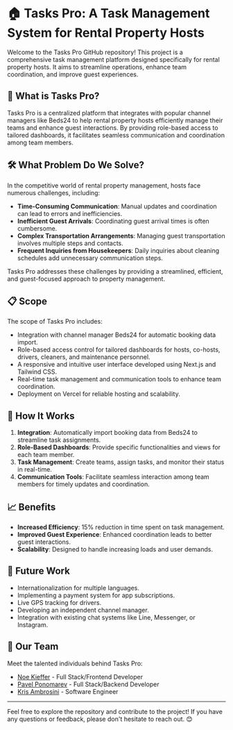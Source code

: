 # 🏠 Tasks Pro: A Task Management System for Rental Property Hosts

Welcome to the Tasks Pro GitHub repository! This project is a comprehensive task management platform designed specifically for rental property hosts. It aims to streamline operations, enhance team coordination, and improve guest experiences.

## 🌟 What is Tasks Pro?

Tasks Pro is a centralized platform that integrates with popular channel managers like Beds24 to help rental property hosts efficiently manage their teams and enhance guest interactions. By providing role-based access to tailored dashboards, it facilitates seamless communication and coordination among team members.

## 🛠️ What Problem Do We Solve?

In the competitive world of rental property management, hosts face numerous challenges, including:

- **Time-Consuming Communication**: Manual updates and coordination can lead to errors and inefficiencies.
- **Inefficient Guest Arrivals**: Coordinating guest arrival times is often cumbersome.
- **Complex Transportation Arrangements**: Managing guest transportation involves multiple steps and contacts.
- **Frequent Inquiries from Housekeepers**: Daily inquiries about cleaning schedules add unnecessary communication steps.

Tasks Pro addresses these challenges by providing a streamlined, efficient, and guest-focused approach to property management.

## 📋 Scope

The scope of Tasks Pro includes:

- Integration with channel manager Beds24 for automatic booking data import.
- Role-based access control for tailored dashboards for hosts, co-hosts, drivers, cleaners, and maintenance personnel.
- A responsive and intuitive user interface developed using Next.js and Tailwind CSS.
- Real-time task management and communication tools to enhance team coordination.
- Deployment on Vercel for reliable hosting and scalability.

## 🚀 How It Works

1. **Integration**: Automatically import booking data from Beds24 to streamline task assignments.
2. **Role-Based Dashboards**: Provide specific functionalities and views for each team member.
3. **Task Management**: Create teams, assign tasks, and monitor their status in real-time.
4. **Communication Tools**: Facilitate seamless interaction among team members for timely updates and coordination.

## 📈 Benefits

- **Increased Efficiency**: 15% reduction in time spent on task management.
- **Improved Guest Experience**: Enhanced coordination leads to better guest interactions.
- **Scalability**: Designed to handle increasing loads and user demands.

## 🔮 Future Work

- Internationalization for multiple languages.
- Implementing a payment system for app subscriptions.
- Live GPS tracking for drivers.
- Developing an independent channel manager.
- Integration with existing chat systems like Line, Messenger, or Instagram.

## 👥 Our Team

Meet the talented individuals behind Tasks Pro:

- [Noe Kieffer](https://github.com/NoeNeoK) - Full Stack/Frontend Developer
- [Pavel Ponomarev](https://github.com/pavel10212) - Full Stack/Backend Developer
- [Kris Ambrosini](https://github.com/kris6430187) - Software Engineer


---

Feel free to explore the repository and contribute to the project! If you have any questions or feedback, please don't hesitate to reach out. 😊
